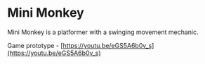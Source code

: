 # Mini Monkey
Mini Monkey is a platformer with a swinging movement mechanic.


Game prototype - [https://youtu.be/eGS5A6b0v_s](https://youtu.be/eGS5A6b0v_s)
